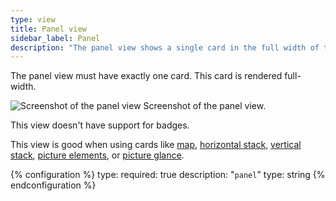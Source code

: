 ```yaml
---
type: view
title: Panel view
sidebar_label: Panel
description: "The panel view shows a single card in the full width of the screen."
---
```


The panel view must have exactly one card. This card is rendered full-width.

<p class='img'>
<img src='/images/dashboards/panel_view.png' alt='Screenshot of the panel view'>
Screenshot of the panel view.
</p>

This view doesn't have support for badges.

This view is good when using cards like [map](/dashboards/map/), [horizontal stack](/dashboards/horizontal-stack/), [vertical stack](/dashboards/vertical-stack/), [picture elements](/dashboards/picture-elements/), or [picture glance](/dashboards/picture-glance/).

{% configuration %}
type:
  required: true
  description: "`panel`"
  type: string
{% endconfiguration %}
